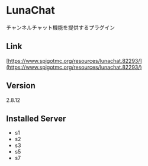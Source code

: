 # LunaChat
チャンネルチャット機能を提供するプラグイン

## Link
[https://www.spigotmc.org/resources/lunachat.82293/](https://www.spigotmc.org/resources/lunachat.82293/)

## Version
2.8.12

## Installed Server
- s1
- s2
- s3
- s5
- s7
